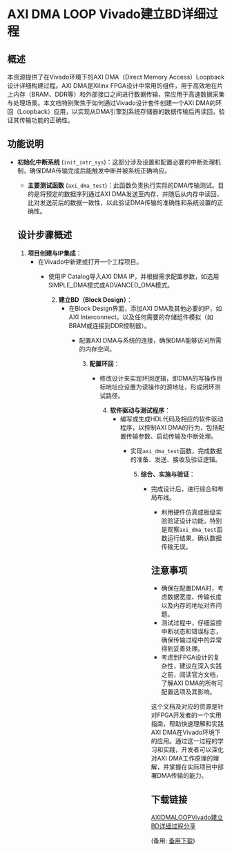 # AXI DMA LOOP Vivado建立BD详细过程

## 概述

本资源提供了在Vivado环境下的AXI DMA（Direct Memory Access）Loopback设计详细构建过程。AXI DMA是Xilinx FPGA设计中常用的组件，用于高效地在片上内存（BRAM、DDR等）和外部接口之间进行数据传输，常应用于高速数据采集与处理场景。本文档特别聚焦于如何通过Vivado设计套件创建一个AXI DMA的环回（Loopback）应用，以实现从DMA引擎到系统存储器的数据传输后再读回，验证其传输功能的正确性。

## 功能说明

- **初始化中断系统** (`init_intr_sys`)：这部分涉及设置和配置必要的中断处理机制，确保DMA传输完成后能触发中断并被系统正确响应。

  - **主要测试函数** (`axi_dma_test`)：此函数负责执行实际的DMA传输测试。目的是将预定的数据序列通过AXI DMA发送至内存，并随后从内存中读回，比对发送前后的数据一致性，以此验证DMA传输的准确性和系统设置的正确性。

  ## 设计步骤概述

  1. **项目创建与IP集成**：
     - 在Vivado中新建或打开一个工程项目。
        - 使用IP Catalog导入AXI DMA IP，并根据需求配置参数，如选用SIMPLE_DMA模式或ADVANCED_DMA模式。

           2. **建立BD（Block Design）**：
              - 在Block Design界面，添加AXI DMA及其他必要的IP，如AXI Interconnect，以及任何需要的存储组件模拟（如BRAM或连接到DDR控制器）。
                 - 配置AXI DMA与系统的连接，确保DMA能够访问所需的内存空间。

                    3. **配置环回**：
                       - 修改设计来实现环回逻辑，即DMA的写操作目标地址应设置为读操作的源地址，形成闭环测试路径。

                          4. **软件驱动与测试程序**：
                             - 编写或生成HDL代码及相应的软件驱动程序，以控制AXI DMA的行为，包括配置传输参数、启动传输及中断处理。
                                - 实现`axi_dma_test`函数，完成数据的准备、发送、接收及验证逻辑。

                                   5. **综合、实施与验证**：
                                      - 完成设计后，进行综合和布局布线。
                                         - 利用硬件仿真或板级实验验证设计功能，特别是观察`axi_dma_test`函数运行结果，确认数据传输无误。

                                         ## 注意事项

                                         - 确保在配置DMA时，考虑数据宽度、传输长度以及内存的地址对齐问题。
                                         - 测试过程中，仔细监控中断状态和错误标志，确保传输过程中的异常得到妥善处理。
                                         - 考虑到FPGA设计的复杂性，建议在深入实践之前，阅读官方文档，了解AXI DMA的所有可配置选项及其影响。

                                         这个文档及对应的资源是针对FPGA开发者的一个实用指南，帮助快速理解和实践AXI DMA在Vivado环境下的应用。通过这一过程的学习和实践，开发者可以深化对AXI DMA工作原理的理解，并掌握在实际项目中部署DMA传输的能力。

                                         ## 下载链接
                                         [AXIDMALOOPVivado建立BD详细过程分享](https://pan.quark.cn/s/480c844e077d) 

                                         (备用: [备用下载](https://pan.baidu.com/s/1JuQrT-ymKWemEs5-dcQznQ?pwd=1234))
